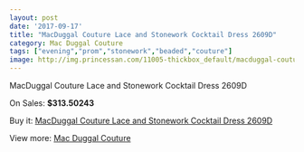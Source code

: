 ```yaml
---
layout: post
date: '2017-09-17'
title: "MacDuggal Couture Lace and Stonework Cocktail Dress 2609D"
category: Mac Duggal Couture
tags: ["evening","prom","stonework","beaded","couture"]
image: http://img.princessan.com/11005-thickbox_default/macduggal-couture-lace-and-stonework-cocktail-dress-2609d.jpg
---
```

MacDuggal Couture Lace and Stonework Cocktail Dress 2609D

On Sales: **$313.50243**
<a href="https://www.princessan.com/en/mac-duggal-couture/4980-macduggal-couture-lace-and-stonework-cocktail-dress-2609d.html"><amp-img layout="responsive" width="600" height="600" src="//img.princessan.com/11005-thickbox_default/macduggal-couture-lace-and-stonework-cocktail-dress-2609d.jpg" alt="MacDuggal Couture Lace and Stonework Cocktail Dress 2609D 0" /></a>

Buy it: [MacDuggal Couture Lace and Stonework Cocktail Dress 2609D](https://www.princessan.com/en/mac-duggal-couture/4980-macduggal-couture-lace-and-stonework-cocktail-dress-2609d.html "MacDuggal Couture Lace and Stonework Cocktail Dress 2609D")

View more: [Mac Duggal Couture](https://www.princessan.com/en/39-mac-duggal-couture "Mac Duggal Couture")
